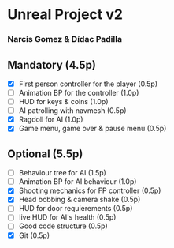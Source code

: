 # Unreal Project v2
### Narcis Gomez & Dídac Padilla

## Mandatory (4.5p)

- [x] First person controller for the player (0.5p)
- [ ] Animation BP for the controller (1.0p)
- [ ] HUD for keys & coins (1.0p)
- [ ] AI patrolling with navmesh (0.5p)
- [x] Ragdoll for AI (1.0p)
- [x] Game menu, game over & pause menu (0.5p)

## Optional (5.5p)

- [ ] Behaviour tree for AI (1.5p)
- [ ] Animation BP for AI behaviour (1.0p)
- [x] Shooting mechanics for FP controller (0.5p)
- [x] Head bobbing & camera shake (0.5p)
- [ ] HUD for door requierements (0.5p)
- [ ] live HUD for AI's health (0.5p)
- [ ] Good code structure (0.5p)
- [x] Git (0.5p)
